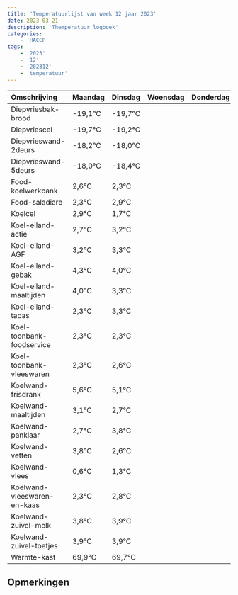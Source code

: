 ```yaml
---
title: 'Temperatuurlijst van week 12 jaar 2023'
date: 2023-03-21
description: 'Themperatuur logboek'
categories:
    - 'HACCP'
tags:
    - '2023'
    - '12'
    - '202312'
    - 'temperatuur'
---
```

|Omschrijving|Maandag|Dinsdag|Woensdag|Donderdag|Vrijdag|Zaterdag|Zondag|
|:---|:---|:---|:---|:---|:---|:---|:---|
|Diepvriesbak-brood|-19,1°C|-19,7°C| | | | | |
|Diepvriescel|-19,7°C|-19,2°C| | | | | |
|Diepvrieswand-2deurs|-18,2°C|-18,0°C| | | | | |
|Diepvrieswand-5deurs|-18,0°C|-18,4°C| | | | | |
|Food-koelwerkbank|2,6°C|2,3°C| | | | | |
|Food-saladiare|2,3°C|2,9°C| | | | | |
|Koelcel|2,9°C|1,7°C| | | | | |
|Koel-eiland-actie|2,7°C|3,2°C| | | | | |
|Koel-eiland-AGF|3,2°C|3,3°C| | | | | |
|Koel-eiland-gebak|4,3°C|4,0°C| | | | | |
|Koel-eiland-maaltijden|4,0°C|3,3°C| | | | | |
|Koel-eiland-tapas|2,3°C|3,3°C| | | | | |
|Koel-toonbank-foodservice|2,3°C|2,3°C| | | | | |
|Koel-toonbank-vleeswaren|2,3°C|2,6°C| | | | | |
|Koelwand-frisdrank|5,6°C|5,1°C| | | | | |
|Koelwand-maaltijden|3,1°C|2,7°C| | | | | |
|Koelwand-panklaar|2,7°C|3,8°C| | | | | |
|Koelwand-vetten|3,8°C|2,6°C| | | | | |
|Koelwand-vlees|0,6°C|1,3°C| | | | | |
|Koelwand-vleeswaren-en-kaas|2,3°C|2,8°C| | | | | |
|Koelwand-zuivel-melk|3,8°C|3,9°C| | | | | |
|Koelwand-zuivel-toetjes|3,9°C|3,9°C| | | | | |
|Warmte-kast|69,9°C|69,7°C| | | | | |

## Opmerkingen


